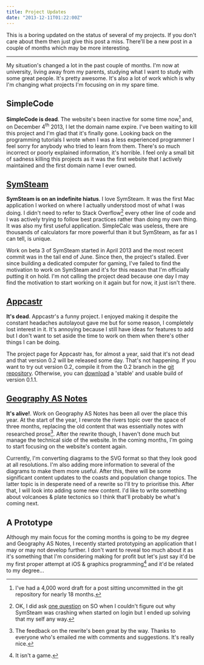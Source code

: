 ```yaml
---
title: Project Updates
date: "2013-12-11T01:22:00Z"
---
```


This is a boring updated on the status of several of my projects. If you don't care about them then just give this post a miss. There'll be a new post in a couple of months which may be more interesting.

---

My situation's changed a lot in the past couple of months. I'm now at university, living away from my parents, studying what I want to study with some great people. It's pretty awesome. It's also a lot of work which is why I'm changing what projects I'm focusing on in my spare time.

## SimpleCode

**SimpleCode is dead**. The website's been inactive for some time now[^1] and, on December 4<sup>th</sup> 2013, I let the domain name expire. I've been waiting to kill this project and I'm glad that it's finally gone. Looking back on the programming tutorials I wrote when I was a less experienced programmer I feel sorry for anybody who tried to learn from them. There's so much incorrect or poorly explained information, it's horrible. I feel only a small bit of sadness killing this projects as it was the first website that I actively maintained and the first domain name I ever owned.

## [SymSteam](/projects/symsteam/)

**SymSteam is on an indefinite hiatus**. I love SymSteam. It was the first Mac application I worked on where I actually understood most of what I was doing. I didn't need to refer to Stack Overflow[^2] every other line of code and I was actively trying to follow best practices rather than doing my own thing. It was also my first useful application. SimpleCalc was useless, there are thousands of calculators far more powerful than it but SymSteam, as far as I can tell, is unique.

Work on beta 3 of SymSteam started in April 2013 and the most recent commit was in the tail end of June. Since then, the project's stalled. Ever since building a dedicated computer for gaming, I've failed to find the motivation to work on SymSteam and it's for this reason that I'm officially putting it on hold. I'm not calling the project dead because one day I may find the motivation to start working on it again but for now, it just isn't there.

## [Appcastr](/projects/appcastr/)

**It's dead**. Appcastr's a funny project. I enjoyed making it despite the constant headaches autolayout gave me but for some reason, I completely lost interest in it. It's annoying because I still have ideas for features to add but I don't want to set aside the time to work on them when there's other things I can be doing. 

The project page for Appcastr has, for almost a year, said that it's not dead and that version 0.2 will be released some day. That's not happening. If you want to try out version 0.2, compile it from the 0.2 branch in the [git repository][appcastr-repo]. Otherwise, you can [download][appcastr-download] a 'stable' and usable build of version 0.1.1.

[appcastr-repo]: https://github.com/alexjohnj/appcastr
[appcastr-download]: https://github.com/downloads/alexjohnj/appcastr/Appcastr-0.1.1.zip

## [Geography AS Notes](/projects/geographyas/)

**It's alive!**. Work on Geography AS Notes has been all over the place this year. At the start of the year, I rewrote the rivers topic over the space of three months, replacing the old content that was essentially notes with researched prose[^3]. After the rewrite though, I haven't done much but manage the technical side of the website. In the coming months, I'm going to start focusing on the website's content again.

Currently, I'm converting diagrams to the SVG format so that they look good at all resolutions. I'm also adding more information to several of the diagrams to make them more useful. After this, there will be some significant content updates to the coasts and population change topics. The latter topic is in desperate need of a rewrite so I'll try to prioritise this. After that, I will look into adding some new content. I'd like to write something about volcanoes & plate tectonics so I think that'll probably be what's coming next.

## A Prototype

Although my main focus for the coming months is going to be my degree and Geography AS Notes, I recently started prototyping an application that I may or may not develop further. I don't want to reveal too much about it as it's something that I'm considering making for profit but let's just say it'd be my first proper attempt at iOS & graphics programming[^4] and it'd be related to my degree...

[^1]: I've had a 4,000 word draft for a post sitting uncommitted in the git repository for nearly 18 months.   

[^2]: OK, I did ask [one question](http://stackoverflow.com/questions/11811119/cocoa-application-crashing-when-launched-on-login) on SO when I couldn't figure out why SymSteam was crashing when started on login but I ended up solving that my self any way.

[^3]: The feedback on the rewrite's been great by the way. Thanks to everyone who's emailed me with comments and suggestions. It's really nice.   

[^4]: It isn't a game.

[direct-link]: http://alexjohnj.github.io/simplecode/

